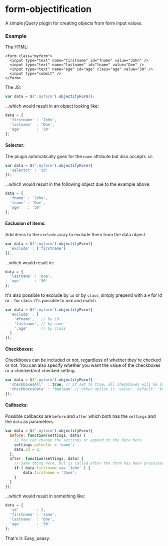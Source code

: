 # form-objectification

A simple jQuery plugin for creating objects from form input values.

### Example

The HTML:
```
<form class="myform">
  <input type="text" name="firstname" id="fname" value="John" />
  <input type="text" name="lastname" id="lname" value="Doe" />
  <input type="text" name="age" id="age" class="age" value="30" />
  <input type="submit" />
</form>
```

The JS:
```javascript
var data = $('.myform').objectifyForm();
```

...which would result in an object looking like:

```javascript
data = {
  'firstname' : 'John',
  'lastname'  : 'Doe',
  'age'       : '30'
};
```

#### Selector:

The plugin automatically goes for the `name` attribute but also accepts `id`:

```javascript
var data = $('.myform').objectifyForm({
  'selector' : 'id'
});
```

...which would result in the following object due to the example above:

```javascript
data = {
  'fname' : 'John',
  'lname' : 'Doe',
  'age'   : '30'
};
```

#### Exclusion of items:

Add items to the `exclude` array to exclude them from the data object.

```javascript
var data = $('.myform').objectifyForm({
  'exclude' : ['firstname']
});
```

...which would result in:

```javascript
data = {
  'lastname' : 'Doe',
  'age'      : '30'
};
```

It's also possible to exclude by `id` or by `class`, simply prepend with a `#` for id or `.` for class. It's possible to mix and match.

```javascript
var data = $('.myform').objectifyForm({
  'exclude' : [
    '#fname',   // by id
    'lastname', // by name
    '.age'      // by class
  ]
});
```

#### Checkboxes:

Checkboxes can be included or not, regardless of whether they're checked or not.
You can also specify whether you want the value of the checkboxes or a checked/not checked setting.

```javascript
var data = $('.myform').objectifyForm({
  'checkboxesAll'  : true, // If set to true, all checkboxes will be included. Default: true
  'checkboxesData' : 'boolean' // Other option is 'value'. Default: 'boolean'
});
```

#### Callbacks:

Possible callbacks are `before` and `after` which both has the `settings` and the `data` as parameters.

```javascript
var data = $('.myform').objectifyForm({
  before: function(settings, data) {
    // You can change the settings or append to the data here
    settings.selector = 'name';
    data.id = 2;
  },
  after: function(settings, data) {
    // Same thing here, but is called after the form has been processed
    if ( data.firstname === 'John' ) {
        data.firstname = 'Jane';
    }
  }
});
```

...which would result in something like:

```javascript
data = {
  'id'        : 2,
  'firstname' : 'Jane',
  'lastname'  : 'Doe',
  'age'       : '30'
};
```


That's it. Easy, peasy.
